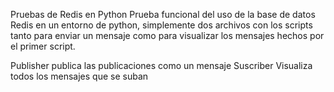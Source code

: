 Pruebas de Redis en Python
Prueba funcional del uso de la base de datos Redis en un entorno de python, simplemente dos archivos con los scripts tanto para enviar un mensaje como para visualizar los mensajes hechos por el primer script.

Publisher publica las publicaciones como un mensaje
Suscriber Visualiza todos los mensajes que se suban

